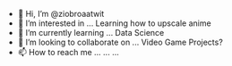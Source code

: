 - 👋 Hi, I’m @ziobroaatwit
- 👀 I’m interested in ... Learning how to upscale anime
- 🌱 I’m currently learning ... Data Science
- 💞️ I’m looking to collaborate on ... Video Game Projects?
- 📫 How to reach me ... ... ...

<!---
ziobroaatwit/ziobroaatwit is a ✨ special ✨ repository because its `README.md` (this file) appears on your GitHub profile.
You can click the Preview link to take a look at your changes.
--->

